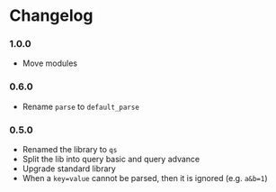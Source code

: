 # Changelog

### 1.0.0

- Move modules

### 0.6.0

- Rename `parse` to `default_parse`

### 0.5.0

- Renamed the library to `qs`
- Split the lib into query basic and query advance
- Upgrade standard library
- When a `key=value` cannot be parsed, then it is ignored (e.g. `a&b=1`)
